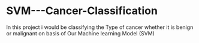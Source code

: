 # SVM---Cancer-Classification
In this project i would be classifying the Type of cancer whether it is benign or malignant  on basis of Our Machine learning Model (SVM)
